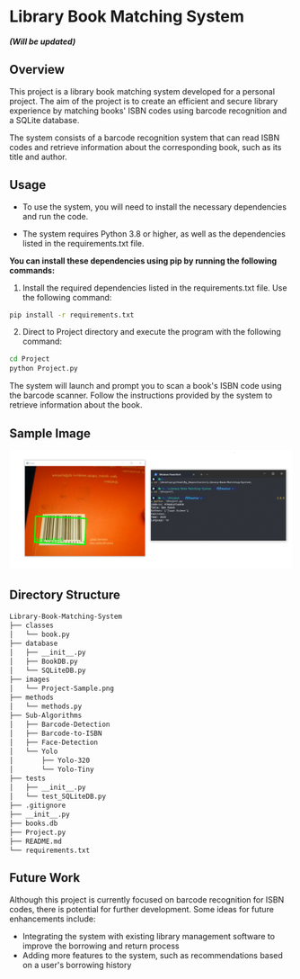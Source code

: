 # Library Book Matching System

***(Will be updated)***

## Overview

This project is a library book matching system developed for a personal project. The aim of the project is to create an efficient and secure library experience by matching books' ISBN codes using barcode recognition and a SQLite database.

The system consists of a barcode recognition system that can read ISBN codes and retrieve information about the corresponding book, such as its title and author.

## Usage

- To use the system, you will need to install the necessary dependencies and run the code.

- The system requires Python 3.8 or higher, as well as the dependencies listed in the requirements.txt file. 

**You can install these dependencies using pip by running the following commands:**

1. Install the required dependencies listed in the requirements.txt file. Use the following command:
```bash
pip install -r requirements.txt
```

2. Direct to Project directory and execute the program with the following command:
```bash
cd Project
python Project.py
```

The system will launch and prompt you to scan a book's ISBN code 
using the barcode scanner. Follow the instructions provided by the system to retrieve information about the book.

## Sample Image

<img src="images/Project-Sample.png">

## Directory Structure

```
Library-Book-Matching-System
├── classes
│   └── book.py
├── database
│   ├── __init__.py
│   ├── BookDB.py
│   └── SQLiteDB.py
├── images
│   └── Project-Sample.png
├── methods
│   └── methods.py
├── Sub-Algorithms
│   ├── Barcode-Detection
│   ├── Barcode-to-ISBN
│   ├── Face-Detection
│   └── Yolo
│       ├── Yolo-320
│       └── Yolo-Tiny
├── tests
│   ├── __init__.py
│   └── test_SQLiteDB.py
├── .gitignore
├── __init__.py
├── books.db
├── Project.py
├── README.md
└── requirements.txt
```

## Future Work

Although this project is currently focused on barcode recognition for ISBN codes, there is potential for further development. Some ideas for future enhancements include:

- Integrating the system with existing library management software to improve the borrowing and return process
- Adding more features to the system, such as recommendations based on a user's borrowing history